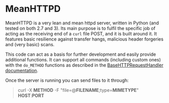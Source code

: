 # MeanHTTPD
MeanHTTPD is a very lean and mean httpd server, written in Python (and tested on both 2.7 and 3). Its main purpose is to fulfil the specific job of acting as the receiving end of a `curl` file POST, and it is built around it. It features basic resilience against transfer hangs, malicious header forgeries and (very basic) scans.

This code can act as a basis for further development and easily provide additional functions. It can support all commands (including custom ones) with the `do_METHOD` functions as described in the [BaseHTTPRequestHandler documentation](https://docs.python.org/2/library/basehttpserver.html#BaseHTTPServer.BaseHTTPRequestHandler).

Once the server is running you can send files to it through:

> curl -X **METHOD** -F "file=@**FILENAME**;type=**MIMETYPE**" **HOST**:**PORT**
